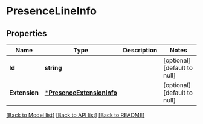 # PresenceLineInfo

## Properties
Name | Type | Description | Notes
------------ | ------------- | ------------- | -------------
**Id** | **string** |  | [optional] [default to null]
**Extension** | [***PresenceExtensionInfo**](PresenceExtensionInfo.md) |  | [optional] [default to null]

[[Back to Model list]](../README.md#documentation-for-models) [[Back to API list]](../README.md#documentation-for-api-endpoints) [[Back to README]](../README.md)


